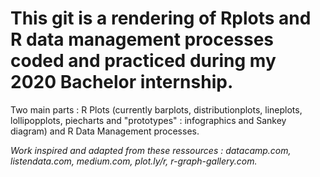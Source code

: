 # This git is a rendering of Rplots and R data management processes coded and practiced during my 2020 Bachelor internship.
Two main parts : R Plots (currently barplots, distributionplots, lineplots, lollipopplots, piecharts and "prototypes" : infographics and Sankey diagram) and R Data Management processes.

*Work inspired and adapted from these ressources :
datacamp.com, listendata.com, medium.com, plot.ly/r, r-graph-gallery.com.*
